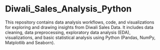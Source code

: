 # Diwali_Sales_Analysis_Python
This repository contains data analysis workflows, code, and visualizations for exploring and drawing insights from Diwali Sales Data. It includes data cleaning, data preprocessing, exploratory data analysis (EDA), visualizations, and basic statistical analysis using Python (Pandas, NumPy, Matplotlib and Seaborn).
